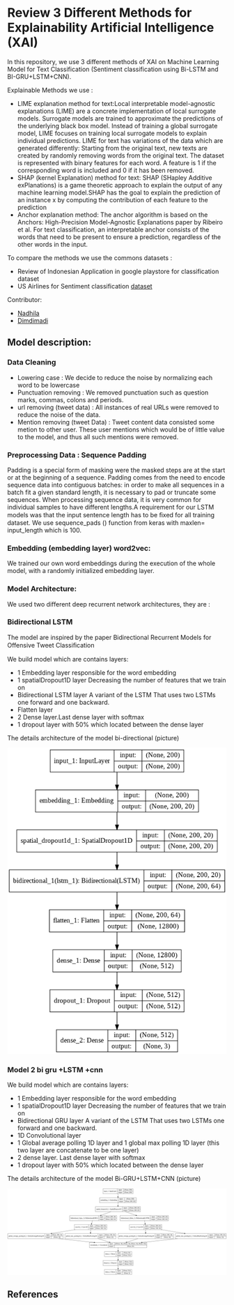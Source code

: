 # Review 3 Different Methods for Explainability Artificial Intelligence (XAI)

In this repository, we use 3 different methods of XAI on Machine Learning Model for Text Classification (Sentiment classification using Bi-LSTM and BI-GRU+LSTM+CNN). 

Explainable Methods we use :

* LIME explanation method for text:Local interpretable model-agnostic explanations (LIME) are a concrete implementation of local surrogate models. Surrogate models are trained to approximate the predictions of the underlying black box model. Instead of training a global surrogate model, LIME focuses on training local surrogate models to explain individual predictions. LIME for text has variations of the data which are generated differently: Starting from the original text, new texts are created by randomly removing words from the original text. The dataset is represented with binary features for each word. A feature is 1 if the corresponding word is included and 0 if it has been removed.
* SHAP (kernel Explanation) method for text: SHAP (SHapley Additive exPlanations) is a game theoretic approach to explain the output of any machine learning model.SHAP has the goal to explain the prediction of an instance x by computing the contribution of each feature to the prediction
* Anchor explanation method: The anchor algorithm is based on the Anchors: High-Precision Model-Agnostic Explanations paper by Ribeiro et al. For text classification, an interpretable anchor consists of the words that need to be present to ensure a prediction, regardless of the other words in the input.

To compare the methods we use the commons datasets :

* Review of Indonesian Application in google playstore for classification dataset 
* US Airlines for Sentiment classification [dataset](https://www.kaggle.com/crowdflower/twitter-airline-sentiment)


Contributor:
* [Nadhila](https://github.com/Nadhila)
* [Dimdimadi](https://github.com/dimdimadi)


## Model description:

### Data Cleaning

* Lowering case :  We decide to reduce the noise by normalizing each word to be lowercase
*	Punctuation removing : We removed punctuation such as question marks, commas, colons and periods.
* url removing (tweet data) : All instances of real URLs were removed to reduce the noise of the data.
*	Mention removing (tweet Data) : Tweet content data consisted some metion to other user. These user mentions which would be of little value to the model, and thus all such mentions were removed.

### Preprocessing Data : Sequence Padding 


  Padding is a special form of masking were the masked steps are at the start or at the beginning of a sequence. Padding comes from the need to encode sequence data into contiguous batches: in order to make all sequences in a batch fit a given standard length, it is necessary to pad or truncate some sequences.
When processing sequence data, it is very common for individual samples to have different lengths.A requirement for our LSTM models was that the input sentence length has to be ﬁxed for all training dataset. We use sequence_pads () function from keras with maxlen= input_length which is 100. 


### Embedding (embedding layer) word2vec:

  We trained our own word embeddings during the execution of the whole model, with a randomly initialized embedding layer.

### Model Architecture:

We used two different deep recurrent network architectures, they are :

### Bidirectional LSTM 
The model are inspired by the paper Bidirectional Recurrent Models for Offensive Tweet Classiﬁcation

We build model which are contains layers:
-	1 Embedding layer responsible for the word embedding
-	1 spatialDropout1D layer Decreasing the number of features that we train on
-	Bidirectional LSTM layer A variant of the LSTM That uses two LSTMs one forward and one backward.
- Flatten layer
-	2 Dense layer.Last dense layer with softmax
-	1 dropout layer with 50% which located between the dense layer 

The details architecture of the model bi-directional (picture)

![Alt text](https://github.com/Nadhila/Explainble-AI/blob/master/bi-LSTM-model.png "Bi-LSTM Model")


### Model 2 bi gru +LSTM +cnn

We build model which are contains layers:
-	1 Embedding layer responsible for the word embedding
-	1 spatialDropout1D layer Decreasing the number of features that we train on
-	Bidirectional GRU layer A variant of the LSTM That uses two LSTMs one forward and one backward.
-	1D Convolutional layer
-	1 Global average polling 1D layer and 1 global max polling 1D layer  (this two layer are concatenate to be one layer) 
-	2 dense layer. Last dense layer with softmax
-	1 dropout layer with 50% which located between the dense layer


The details architecture of the model Bi-GRU+LSTM+CNN (picture)


![Alt text](https://github.com/Nadhila/Explainble-AI/blob/master/bi-GRU-LSTM-CNN.png "Bi-GRU+LSTM+CNN Model")


## References


